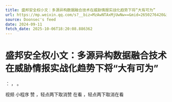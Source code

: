 ```yaml
---
title: 盛邦安全权小文：多源异构数据融合技术在威胁情报实战化趋势下将“大有可为”
url: https://mp.weixin.qq.com/s?__biz=MzAwNTAxMjUwNw==&mid=2650276420&idx=1&sn=9ba9b8f1eb1cce7eb373c2293dbbd48f
source: Doonsec's feed
date: 2024-09-11
fetch_date: 2025-10-06T18:20:08.886362
---
```


# 盛邦安全权小文：多源异构数据融合技术在威胁情报实战化趋势下将“大有可为”

：
，
。

视频
小程序
赞
，轻点两下取消赞
在看
，轻点两下取消在看